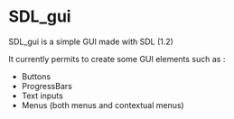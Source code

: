 # SDL_gui
SDL_gui is a simple GUI made with SDL (1.2)

It currently permits to create some GUI elements such as :

- Buttons
- ProgressBars
- Text inputs
- Menus (both menus and contextual menus)
